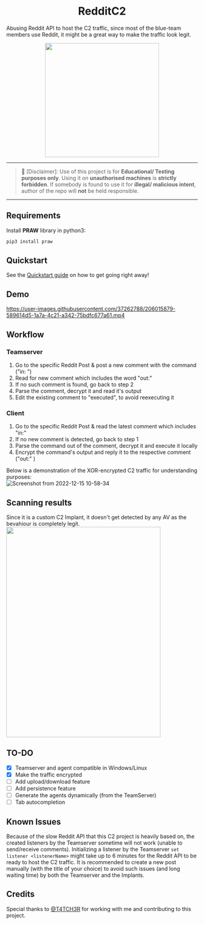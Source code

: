 <h1 align="center"> RedditC2</h1>
Abusing Reddit API to host the C2 traffic, since most of the blue-team members use Reddit, it might be a great way to make the traffic look legit.
<p align="center">
  <img width="300" height="300" src="https://user-images.githubusercontent.com/37262788/205896739-7feb0cea-cf04-4011-aa6b-66ba5b82b9ba.png">
</p>

---
> :no_entry_sign: [Disclaimer]: Use of this project is for **Educational/ Testing purposes only**. Using it on **unauthorised machines** is **strictly forbidden**. If somebody is found to use it for **illegal/ malicious intent**, author of the repo will **not** be held responsible.
---

## Requirements
Install **PRAW** library in python3:  
```bash
pip3 install praw
```

## Quickstart
See the [Quickstart guide](https://github.com/kleiton0x00/RedditC2/wiki/Setup) on how to get going right away!

## Demo
https://user-images.githubusercontent.com/37262788/206015879-589614d5-1a7a-4c21-a342-75bdfc677a61.mp4

## Workflow
### Teamserver  
1. Go to the specific Reddit Post & post a new comment with the command ("in: <encrypted command>")
2. Read for new comment which includes the word "out:"
3. If no such comment is found, go back to step 2
4. Parse the comment, decrypt it and read it's output
5. Edit the existing comment to "executed", to avoid reexecuting it

### Client  
1. Go to the specific Reddit Post & read the latest comment which includes "in:"
2. If no new comment is detected, go back to step 1
3. Parse the command out of the comment, decrypt it and execute it locally
4. Encrypt the command's output and reply it to the respective comment ("out:" <encrypted output>)

Below is a demonstration of the XOR-encrypted C2 traffic for understanding purposes:  
![Screenshot from 2022-12-15 10-58-34](https://user-images.githubusercontent.com/37262788/207849406-6c221102-9352-46dc-a461-947b66e3a712.png)

## Scanning results
Since it is a custom C2 Implant, it doesn't get detected by any AV as the bevahiour is completely legit.
<img width="406" height="553" src="https://user-images.githubusercontent.com/37262788/205900070-783c65b3-4d83-4d5e-82e3-c20571b403e1.png">

## TO-DO
- [X] Teamserver and agent compatible in Windows/Linux  
- [X] Make the traffic encrypted  
- [ ] Add upload/download feature
- [ ] Add persistence feature
- [ ] Generate the agents dynamically (from the TeamServer)
- [ ] Tab autocompletion

## Known Issues  

Because of the slow Reddit API that this C2 project is heavily based on, the created listeners by the Teamserver sometime will not work (unable to send/receive comments). Initializing a listener by the Teamserver `set listener <listenerName>` might take up to 6 minutes for the Reddit API to be ready to host the C2 traffic. It is recommended to create a new post manually (with the title of your choice) to avoid such issues (and long waiting time) by both the Teamserver and the Implants.  

## Credits
Special thanks to [@T4TCH3R](https://github.com/T4TCH3R/) for working with me and contributing to this project.
